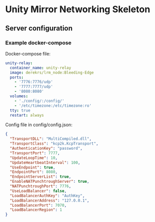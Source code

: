 # Unity Mirror Networking Skeleton

## Server configuration

### Example docker-compose

Docker-compose file:
```yaml
unity-relay:
  container_name: unity-relay
  image: derekrs/lrm_node:Bleeding-Edge
  ports:
    - '7776:7776/udp'
    - '7777:7777/udp'
    - '8080:8080'
  volumes:
    - './config/:/config/'
    - '/etc/timezone:/etc/timezone:ro'
  tty: true
  restart: always
```

Config file in config/config.json:
```json
{
  "TransportDLL": "MultiCompiled.dll",
  "TransportClass": "kcp2k.KcpTransport",
  "AuthenticationKey": "password",
  "TransportPort": 7777,
  "UpdateLoopTime": 10,
  "UpdateHeartbeatInterval": 100,
  "UseEndpoint": true,
  "EndpointPort": 8080,
  "EndpointServerList": true,
  "EnableNATPunchtroughServer": true,
  "NATPunchtroughPort": 7776,
  "UseLoadBalancer": false,
  "LoadBalancerAuthKey": "AuthKey",
  "LoadBalancerAddress": "127.0.0.1",
  "LoadBalancerPort": 7070,
  "LoadBalancerRegion": 1
}

```
